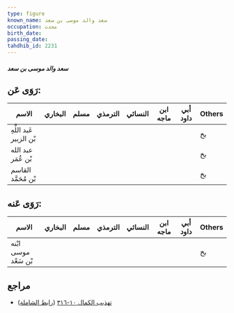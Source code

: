 ```yaml
---
type: figure
known_name: سعد والد موسى بن سعد
occupation: محدث
birth_date:
passing_date:
tahdhib_id: 2231
---
```

##### سعد والد موسى بن سعد

## رَوَى عَن:
| الاسم                   | البخاري | مسلم | الترمذي | النسائي | ابن ماجه | أبي داود | Others |
| ----------------------- | ------- | ---- | ------- | ------- | -------- | -------- | ------ |
| عَبد اللَّهِ بْن الزبير |         |      |         |         |          |          | بخ     |
| عبد الله بْن عُمَر      |         |      |         |         |          |          | بخ     |
| القاسم بْن مُحَمَّد     |         |      |         |         |          |          | بخ     |
## رَوَى عَنه:
| الاسم                | البخاري | مسلم | الترمذي | النسائي | ابن ماجه | أبي داود | Others |
| -------------------- | ------- | ---- | ------- | ------- | -------- | -------- | ------ |
| ابْنه موسى بْن سَعْد |         |      |         |         |          |          | بخ     |
## مراجع
- [تهذيب الكمال ١٠-٣١٦](obsidian://open?vault=Tahdhib-al-Kamal&file=Figures/٢٢٣١-سعد%20والد%20موسى%20بن%20سعد) ([رابط الشاملة](https://shamela.ws/book/3722/5088))